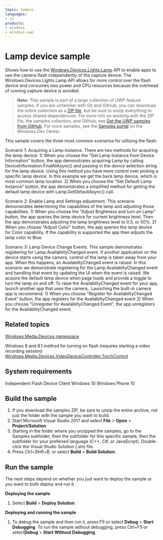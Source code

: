 ```yaml
---
topic: sample
languages:
- js
products:
- windows
- windows-uwp
---
```


# Lamp device sample

Shows how to use the [Windows.Devices.Lights.Lamp](https://msdn.microsoft.com/library/windows/apps/windows.devices.lights.aspx) 
API to enable apps to use the camera flash
independently of the capture device. The Windows.Devices.Lights.Lamp API allows for more control 
over the flash device and consumes less power and CPU
resources because the overhead of running capture device is avoided.

> **Note:** This sample is part of a large collection of UWP feature samples. 
> If you are unfamiliar with Git and GitHub, you can download the entire collection as a 
> [ZIP file](https://github.com/Microsoft/Windows-universal-samples/archive/master.zip), but be 
> sure to unzip everything to access shared dependencies. For more info on working with the ZIP file, 
> the samples collection, and GitHub, see [Get the UWP samples from GitHub](https://aka.ms/ovu2uq). 
> For more samples, see the [Samples portal](https://aka.ms/winsamples) on the Windows Dev Center. 

This sample covers the three most common scenarios for utilizing the flash:

Scenario 1: Acquiring a Lamp instance. There are two methods for acquiring the lamp device:
     1)  When you choose the "Get Lamp Instance from Device Information" button, the app demonstrates acquiring Lamp by calling DeviceInformation.FindAllAsync()
     and passing in the device selection string for the lamp device. Using this method you have more control over picking a specific lamp device. In this example
     we get the back lamp device, which is most common lamp location.
     2) When you choose the "Get Default Lamp Instance" button, the app demonstrates a simplified method for getting the default lamp device with Lamp.GetDefaultAsync() call. 

Scenario 2: Enable Lamp and Settings adjustment. This scenario demonstrates determining the capabilities of the lamp and adjusting those capabilities.
    1) When you choose the "Adjust Brightness and turn on Lamp" button, the app queries the lamp device for current brightness level. Then the app demonstrates adjusting the lamp
    brightness level to 0.5, or 50%. 
    2) When you choose "Adjust Color" button, the app queries the lamp device for Color capability. If the capability is supported the app then adjusts the lamp color to Blue.

Scenario 3: Lamp Device Change Events. This sample demonstrates registering for Lamp.AvailablityChanged event. If another application on the device starts using the camera, control of the lamp is taken away from your app.
When this happens, an AvailablityChanged event is raised. In this scenario we demonstrate registering for the Lamp.AvailablityChanged event and handling that event by updating the UI when the event is raised. We acquire
the default lamp device when page loads and provide a toggle to turn the lamp on and off. To raise the AvailablityChanged event for your app, launch another app that uses the camera,. Launching the built-in camera app is recommend.
    1) When you choose "Register for AvailablityChanged Event" button, the app registers for the AvailablityChanged event
    2) When you choose "Unregister for AvailablityChanged Event", the app unregisters for the AvailablityChanged event.

Related topics
--------------

[Windows.Media.Devices namespace](https://msdn.microsoft.com/library/windows/apps/windows.media.devices.aspx)

Windows 8 and 8.1 method for turning on flash (requires starting a video recording session)
[Windows.Media.Devices.VideoDeviceController.TorchControl](https://msdn.microsoft.com/library/windows/apps/windows.media.devices.videodevicecontroller.torchcontrol.aspx)


System requirements
-----------------------------
Independent Flash Device
Client
Windows 10
Windows Phone 10

Build the sample
----------------

1. If you download the samples ZIP, be sure to unzip the entire archive, not just the folder with the sample you want to build. 
2. Start Microsoft Visual Studio 2017 and select **File** \> **Open** \> **Project/Solution**.
3. Starting in the folder where you unzipped the samples, go to the Samples subfolder, then the subfolder for this specific sample, then the subfolder for your preferred language (C++, C#, or JavaScript). Double-click the Visual Studio Solution (.sln) file.
4. Press Ctrl+Shift+B, or select **Build** \> **Build Solution**.

Run the sample
--------------

The next steps depend on whether you just want to deploy the sample or you want to both deploy and run it.

**Deploying the sample**
1.  Select **Build** \> **Deploy Solution**.

**Deploying and running the sample**
1.  To debug the sample and then run it, press F5 or select **Debug** \> **Start Debugging**. To run the sample without debugging, press Ctrl+F5 or select**Debug** \> **Start Without Debugging**.